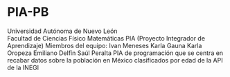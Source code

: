 # PIA-PB
Universidad Autónoma de Nuevo León  
Facultad de Ciencias Físico Matemáticas 
PIA (Proyecto Integrador de Aprendizaje) 
Miembros del equipo: 
Ivan Meneses
Karla Gauna
Karla Oropeza
Emiliano Delfín
Saúl Peralta
PIA de programación que se centra en recabar datos sobre la población en México clasificados por edad de la API de la INEGI
